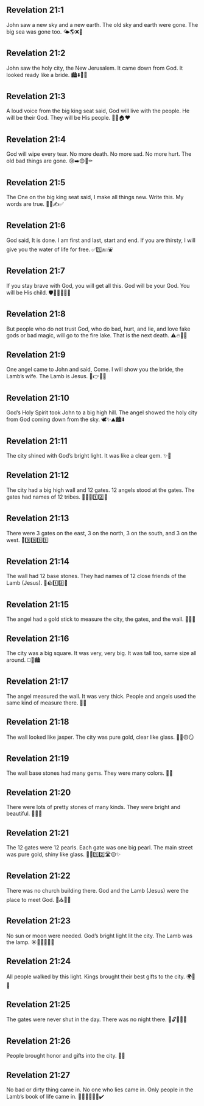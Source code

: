 ## Revelation 21:1
John saw a new sky and a new earth. The old sky and earth were gone. The big sea was gone too. 🌤️🌎❌🌊
## Revelation 21:2
John saw the holy city, the New Jerusalem. It came down from God. It looked ready like a bride. 🏙️⬇️👰✨
## Revelation 21:3
A loud voice from the big king seat said, God will live with the people. He will be their God. They will be His people. 📣👑🏠❤️
## Revelation 21:4
God will wipe every tear. No more death. No more sad. No more hurt. The old bad things are gone. 😢➡️😊🚫⚰️
## Revelation 21:5
The One on the big king seat said, I make all things new. Write this. My words are true. 👑🆕✍️✅
## Revelation 21:6
God said, It is done. I am first and last, start and end. If you are thirsty, I will give you the water of life for free. ✅1️⃣🔚💧⛲️
## Revelation 21:7
If you stay brave with God, you will get all this. God will be your God. You will be His child. 🛡️🎁👨‍👩‍👧‍👦
## Revelation 21:8
But people who do not trust God, who do bad, hurt, and lie, and love fake gods or bad magic, will go to the fire lake. That is the next death. ⚠️🔥🌋😞
## Revelation 21:9
One angel came to John and said, Come. I will show you the bride, the Lamb’s wife. The Lamb is Jesus. 👼👉👰🐑
## Revelation 21:10
God’s Holy Spirit took John to a big high hill. The angel showed the holy city from God coming down from the sky. 🕊️✨⛰️🏙️⬇️
## Revelation 21:11
The city shined with God’s bright light. It was like a clear gem. ✨💎
## Revelation 21:12
The city had a big high wall and 12 gates. 12 angels stood at the gates. The gates had names of 12 tribes. 🧱🏰🚪1️⃣2️⃣👼
## Revelation 21:13
There were 3 gates on the east, 3 on the north, 3 on the south, and 3 on the west. 🧭3️⃣3️⃣3️⃣3️⃣
## Revelation 21:14
The wall had 12 base stones. They had names of 12 close friends of the Lamb (Jesus). 🧱🪨1️⃣2️⃣👥
## Revelation 21:15
The angel had a gold stick to measure the city, the gates, and the wall. 👼📏🥇
## Revelation 21:16
The city was a big square. It was very, very big. It was tall too, same size all around. ◻️📐🏙️
## Revelation 21:17
The angel measured the wall. It was very thick. People and angels used the same kind of measure there. 📏🧱
## Revelation 21:18
The wall looked like jasper. The city was pure gold, clear like glass. 💎🧱🟡🪞
## Revelation 21:19
The wall base stones had many gems. They were many colors. 🌈💎
## Revelation 21:20
There were lots of pretty stones of many kinds. They were bright and beautiful. 🌈💎✨
## Revelation 21:21
The 12 gates were 12 pearls. Each gate was one big pearl. The main street was pure gold, shiny like glass. 🚪🦪1️⃣2️⃣🛣️🟡✨
## Revelation 21:22
There was no church building there. God and the Lamb (Jesus) were the place to meet God. 🚫⛪️🙏🐑
## Revelation 21:23
No sun or moon were needed. God’s bright light lit the city. The Lamb was the lamp. ☀️🌙❌✨🐑🔦
## Revelation 21:24
All people walked by this light. Kings brought their best gifts to the city. 🌍👑🎁
## Revelation 21:25
The gates were never shut in the day. There was no night there. 🚪🔓🌞🌙❌
## Revelation 21:26
People brought honor and gifts into the city. 🎁🎉
## Revelation 21:27
No bad or dirty thing came in. No one who lies came in. Only people in the Lamb’s book of life came in. 📵🧼🤥❌📖🐑✔️
